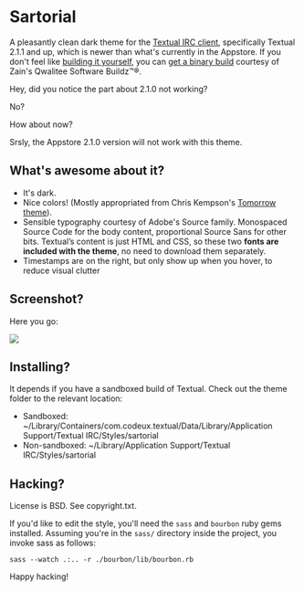 # Sartorial

A pleasantly clean dark theme for the [Textual IRC client](http://codeux.com/textual/), specifically Textual 2.1.1 and up, which is newer than what's currently in the Appstore. If you don't feel like [building it yourself](http://github.com/codeux/textual), you can [get a binary build](http://inzain.net/textual-builds/) courtesy of Zain's Qwalitee Software Buildz™®.

Hey, did you notice the part about 2.1.0 not working?

No?

How about now?

Srsly, the Appstore 2.1.0 version will not work with this theme.


## What's awesome about it?

* It's dark.
* Nice colors! (Mostly appropriated from Chris Kempson's [Tomorrow theme](https://github.com/chriskempson/tomorrow-theme)).
* Sensible typography courtesy of Adobe's Source family. Monospaced Source Code for the body content, proportional Source Sans for other bits. Textual’s content is just HTML and CSS, so these two **fonts are included with the theme**, no need to download them separately.
* Timestamps are on the right, but only show up when you hover, to reduce visual clutter

## Screenshot?

Here you go:

<img src="http://f.cl.ly/items/0C300X073w3I2k0d1D3k/Sartorial:%20A%20Textual%20IRC%20Theme%20(http:::github.com:idan:sartorial)-2.png" style="max-width: 100%; display: block">

## Installing?

It depends if you have a sandboxed build of Textual. Check out the theme folder to the relevant location:

* Sandboxed: ~/Library/Containers/com.codeux.textual/Data/Library/Application Support/Textual IRC/Styles/sartorial
* Non-sandboxed: ~/Library/Application Support/Textual IRC/Styles/sartorial

## Hacking?

License is BSD. See copyright.txt.

If you'd like to edit the style, you'll need the `sass` and `bourbon` ruby gems installed. Assuming you're in the `sass/` directory inside the project, you invoke sass as follows:

    sass --watch .:.. -r ./bourbon/lib/bourbon.rb

Happy hacking!